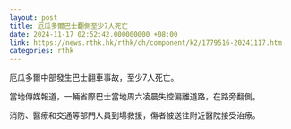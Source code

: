 ```yaml
---
layout: post
title: 厄瓜多爾巴士翻側至少7人死亡
date: 2024-11-17 02:52:42.000000000 +08:00
link: https://news.rthk.hk/rthk/ch/component/k2/1779516-20241117.htm
categories: rthk
---
```


厄瓜多爾中部發生巴士翻車事故，至少7人死亡。

當地傳媒報道，一輛省際巴士當地周六凌晨失控偏離道路，在路旁翻側。

消防、醫療和交通等部門人員到場救援，傷者被送往附近醫院接受治療。
